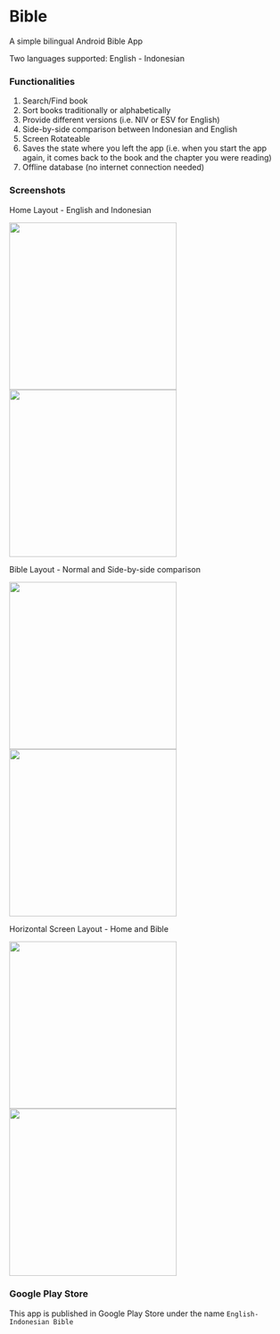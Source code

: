 # Bible
A simple bilingual Android Bible App

Two languages supported: English - Indonesian

### Functionalities
1. Search/Find book
2. Sort books traditionally or alphabetically
3. Provide different versions (i.e. NIV or ESV for English)
4. Side-by-side comparison between Indonesian and English
5. Screen Rotateable
6. Saves the state where you left the app (i.e. when you start the app again, it comes back to the book and the chapter you were reading)
7. Offline database (no internet connection needed)

### Screenshots
Home Layout - English and Indonesian

<img src="https://github.com/obedtandadjaja/Bible/blob/master/screenshots/screenshot1.png" width="300px"/>
<img src="https://github.com/obedtandadjaja/Bible/blob/master/screenshots/screenshot2.png" width="300px"/>

Bible Layout - Normal and Side-by-side comparison

<img src="https://github.com/obedtandadjaja/Bible/blob/master/screenshots/screenshot3.png" width="300px"/>
<img src="https://github.com/obedtandadjaja/Bible/blob/master/screenshots/screenshot4.png" width="300px"/>

Horizontal Screen Layout - Home and Bible

<img src="https://github.com/obedtandadjaja/Bible/blob/master/screenshots/screenshot5.png" width="300px"/>
<img src="https://github.com/obedtandadjaja/Bible/blob/master/screenshots/screenshot6.png" width="300px"/>

### Google Play Store
This app is published in Google Play Store under the name ```English-Indonesian Bible```
